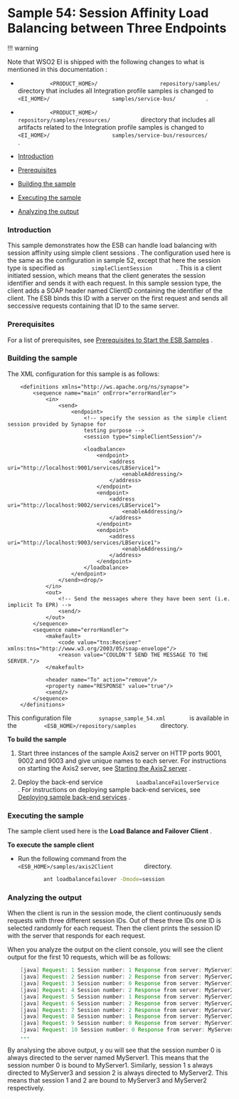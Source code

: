 # Sample 54: Session Affinity Load Balancing between Three Endpoints

!!! warning

Note that WSO2 EI is shipped with the following changes to what is
mentioned in this documentation :

-   `           <PRODUCT_HOME>/          `
    `           repository/samples/          ` directory that includes
    all Integration profile samples is changed to
    `           <EI_HOME>/          `
    `           samples/service-bus/          ` .
    `                     `
-   `           <PRODUCT_HOME>/          `
    `           repository/samples/resources/          ` directory that
    includes all artifacts related to the Integration profile samples is
    changed to `           <EI_HOME>/          `
    `           samples/service-bus/resources/          ` .


-   [Introduction](#Sample54:SessionAffinityLoadBalancingbetweenThreeEndpoints-Introduction)
-   [Prerequisites](#Sample54:SessionAffinityLoadBalancingbetweenThreeEndpoints-Prerequisites)
-   [Building the
    sample](#Sample54:SessionAffinityLoadBalancingbetweenThreeEndpoints-Buildingthesample)
-   [Executing the
    sample](#Sample54:SessionAffinityLoadBalancingbetweenThreeEndpoints-Executingthesample)
-   [Analyzing the
    output](#Sample54:SessionAffinityLoadBalancingbetweenThreeEndpoints-Analyzingtheoutput)

### Introduction

This sample demonstrates how the ESB can handle load balancing with
session affinity using simple client sessions . The configuration used
here is the same as the configuration in sample 52, except that here the
session type is specified as `         simpleClientSession        ` .
This is a client initiated session, which means that the client
generates the session identifier and sends it with each request. In this
sample session type, the client adds a SOAP header named ClientID
containing the identifier of the client. The ESB binds this ID with a
server on the first request and sends all seccessive requests containing
that ID to the same server.

### Prerequisites

For a list of prerequisites, see [Prerequisites to Start the ESB
Samples](https://docs.wso2.com/display/EI650/Setting+Up+the+ESB+Samples#SettingUptheESBSamples-ESBSamplePrerequisites)
.

### Building the sample

The XML configuration for this sample is as follows:

``` html/xml
    <definitions xmlns="http://ws.apache.org/ns/synapse">
        <sequence name="main" onError="errorHandler">
            <in>
                <send>
                    <endpoint>
                        <!-- specify the session as the simple client session provided by Synapse for
                        testing purpose -->
                        <session type="simpleClientSession"/>
    
                        <loadbalance>
                            <endpoint>
                                <address uri="http://localhost:9001/services/LBService1">
                                    <enableAddressing/>
                                </address>
                            </endpoint>
                            <endpoint>
                                <address uri="http://localhost:9002/services/LBService1">
                                    <enableAddressing/>
                                </address>
                            </endpoint>
                            <endpoint>
                                <address uri="http://localhost:9003/services/LBService1">
                                    <enableAddressing/>
                                </address>
                            </endpoint>
                        </loadbalance>
                    </endpoint>
                </send><drop/>
            </in>
            <out>
                <!-- Send the messages where they have been sent (i.e. implicit To EPR) -->
                <send/>
            </out>
        </sequence>
        <sequence name="errorHandler">
            <makefault>
                <code value="tns:Receiver" xmlns:tns="http://www.w3.org/2003/05/soap-envelope"/>
                <reason value="COULDN'T SEND THE MESSAGE TO THE SERVER."/>
            </makefault>
    
            <header name="To" action="remove"/>
            <property name="RESPONSE" value="true"/>
            <send/>
        </sequence>
    </definitions>
```

This configuration file `         synapse_sample_54.xml        ` is
available in the `         <ESB_HOME>/repository/samples        `
directory.

**To build the sample**

1.  Start three instances of the sample Axis2 server on HTTP ports 9001,
    9002 and 9003 and give unique names to each server. For instructions
    on starting the Axis2 server, see [Starting the Axis2
    server](https://docs.wso2.com/display/EI650/Setting+Up+the+ESB+Samples#SettingUptheESBSamples-Axis2server)
    .

2.  Deploy the back-end service
    `           LoadbalanceFailoverService          ` . For instructions
    on deploying sample back-end services, see [Deploying sample
    back-end
    services](https://docs.wso2.com/display/EI650/Setting+Up+the+ESB+Samples#SettingUptheESBSamples-Backend)
    .

### Executing the sample

The sample client used here is the **Load Balance and Failover Client**
.

**To execute the sample client**

-   Run the following command from the
    `           <ESB_HOME>/samples/axis2Client          ` directory.

    ``` bash
            ant loadbalancefailover -Dmode=session
    ```

### Analyzing the output

When the client is run in the session mode, the client continuously
sends requests with three different session IDs. Out of these three IDs
one ID is selected randomly for each request. Then the client prints the
session ID with the server that responds for each request.

When you analyze the output on the client console, you will see the
client output for the first 10 requests, which will be as follows:

``` java
    [java] Request: 1 Session number: 1 Response from server: MyServer3
    [java] Request: 2 Session number: 2 Response from server: MyServer2
    [java] Request: 3 Session number: 0 Response from server: MyServer1
    [java] Request: 4 Session number: 2 Response from server: MyServer2
    [java] Request: 5 Session number: 1 Response from server: MyServer3
    [java] Request: 6 Session number: 2 Response from server: MyServer2
    [java] Request: 7 Session number: 2 Response from server: MyServer2
    [java] Request: 8 Session number: 1 Response from server: MyServer3
    [java] Request: 9 Session number: 0 Response from server: MyServer1
    [java] Request: 10 Session number: 0 Response from server: MyServer1
    ... 
```

By analysing the above output, y ou will see that the session number 0
is always directed to the server named MyServer1. This means that the
session number 0 is bound to MyServer1. Similarly, session 1 s always
directed to MyServer3 and session 2 is always directed to MyServer2.
This means that session 1 and 2 are bound to MyServer3 and MyServer2
respectively.

  
